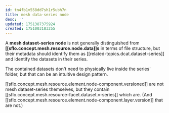 ```yaml
---
id: tn4fb1v558dd7sh1r5ubh7n
title: mesh data-series node
desc: ''
updated: 1751387375924
created: 1751003183255
---
```




A **mesh dataset-series node** is not generally distinguished from **[[sflo.concept.mesh.resource.node.data]]s** in terms of file structure, but their metadata should identify them as [[related-topics.dcat.dataset-series]] and identify the datasets in their series.

The contained datasets don't need to physically live inside the series' folder, but that can be an intuitive design pattern.

[[sflo.concept.mesh.resource.element.node-component.versioned]] are not mesh dataset-series themselves, but they contain [[sflo.concept.mesh.resource-facet.dataset.v-series]] which are. (And [[sflo.concept.mesh.resource.element.node-component.layer.version]] that are not.) 